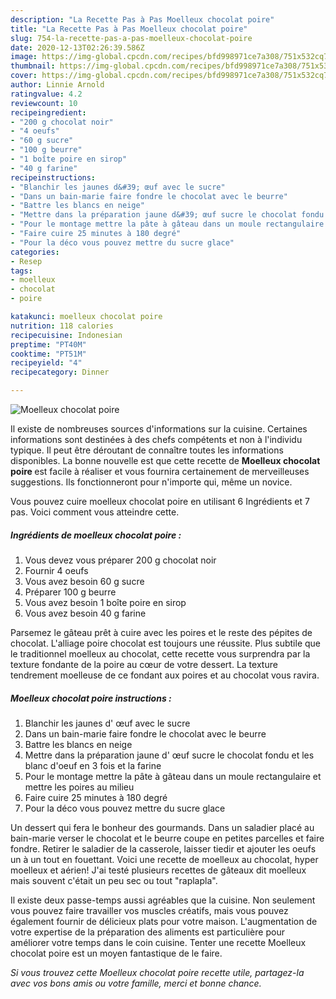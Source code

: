 ```yaml
---
description: "La Recette Pas à Pas Moelleux chocolat poire"
title: "La Recette Pas à Pas Moelleux chocolat poire"
slug: 754-la-recette-pas-a-pas-moelleux-chocolat-poire
date: 2020-12-13T02:26:39.586Z
image: https://img-global.cpcdn.com/recipes/bfd998971ce7a308/751x532cq70/moelleux-chocolat-poire-photo-principale-de-la-recette.jpg
thumbnail: https://img-global.cpcdn.com/recipes/bfd998971ce7a308/751x532cq70/moelleux-chocolat-poire-photo-principale-de-la-recette.jpg
cover: https://img-global.cpcdn.com/recipes/bfd998971ce7a308/751x532cq70/moelleux-chocolat-poire-photo-principale-de-la-recette.jpg
author: Linnie Arnold
ratingvalue: 4.2
reviewcount: 10
recipeingredient:
- "200 g chocolat noir"
- "4 oeufs"
- "60 g sucre"
- "100 g beurre"
- "1 boîte poire en sirop"
- "40 g farine"
recipeinstructions:
- "Blanchir les jaunes d&#39; œuf avec le sucre"
- "Dans un bain-marie faire fondre le chocolat avec le beurre"
- "Battre les blancs en neige"
- "Mettre dans la préparation jaune d&#39; œuf sucre le chocolat fondu et les blanc d&#39;oeuf en 3 fois et la farine"
- "Pour le montage mettre la pâte à gâteau dans un moule rectangulaire et mettre les poires au milieu"
- "Faire cuire 25 minutes à 180 degré"
- "Pour la déco vous pouvez mettre du sucre glace"
categories:
- Resep
tags:
- moelleux
- chocolat
- poire

katakunci: moelleux chocolat poire 
nutrition: 118 calories
recipecuisine: Indonesian
preptime: "PT40M"
cooktime: "PT51M"
recipeyield: "4"
recipecategory: Dinner

---
```



![Moelleux chocolat poire](https://img-global.cpcdn.com/recipes/bfd998971ce7a308/751x532cq70/moelleux-chocolat-poire-photo-principale-de-la-recette.jpg)

Il existe de nombreuses sources d'informations sur la cuisine. Certaines informations sont destinées à des chefs compétents et non à l'individu typique. Il peut être déroutant de connaître toutes les informations disponibles. La bonne nouvelle est que cette recette de <strong> Moelleux chocolat poire </strong> est facile à réaliser et vous fournira certainement de merveilleuses suggestions. Ils fonctionneront pour n'importe qui, même un novice.

<!--inarticleads1-->

Vous pouvez cuire moelleux chocolat poire en utilisant 6 Ingrédients et 7 pas. Voici comment vous atteindre cette.

##### Ingrédients de moelleux chocolat poire :

1. Vous devez vous préparer 200 g chocolat noir
1. Fournir 4 oeufs
1. Vous avez besoin 60 g sucre
1. Préparer 100 g beurre
1. Vous avez besoin 1 boîte poire en sirop
1. Vous avez besoin 40 g farine


Parsemez le gâteau prêt à cuire avec les poires et le reste des pépites de chocolat. L&#39;alliage poire chocolat est toujours une réussite. Plus subtile que le traditionnel moelleux au chocolat, cette recette vous surprendra par la texture fondante de la poire au cœur de votre dessert. La texture tendrement moelleuse de ce fondant aux poires et au chocolat vous ravira. 

<!--inarticleads2-->

##### Moelleux chocolat poire instructions :

1. Blanchir les jaunes d&#39; œuf avec le sucre
1. Dans un bain-marie faire fondre le chocolat avec le beurre
1. Battre les blancs en neige
1. Mettre dans la préparation jaune d&#39; œuf sucre le chocolat fondu et les blanc d&#39;oeuf en 3 fois et la farine
1. Pour le montage mettre la pâte à gâteau dans un moule rectangulaire et mettre les poires au milieu
1. Faire cuire 25 minutes à 180 degré
1. Pour la déco vous pouvez mettre du sucre glace


Un dessert qui fera le bonheur des gourmands. Dans un saladier placé au bain-marie verser le chocolat et le beurre coupe en petites parcelles et faire fondre. Retirer le saladier de la casserole, laisser tiedir et ajouter les oeufs un à un tout en fouettant. Voici une recette de moelleux au chocolat, hyper moelleux et aérien! J&#39;ai testé plusieurs recettes de gâteaux dit moelleux mais souvent c&#39;était un peu sec ou tout &#34;raplapla&#34;. 

<!--inarticleads1-->

<p>
Il existe deux passe-temps aussi agréables que la cuisine. Non seulement vous pouvez faire travailler vos muscles créatifs, mais vous pouvez également fournir de délicieux plats pour votre maison. L'augmentation de votre expertise de la préparation des aliments est particulière pour améliorer votre temps dans le coin cuisine. Tenter une recette Moelleux chocolat poire est un moyen fantastique de le faire.
</p>

<p>
<i>Si vous trouvez cette Moelleux chocolat poire recette utile, partagez-la avec vos bons amis ou votre famille, merci et bonne chance.</i>
</p>
